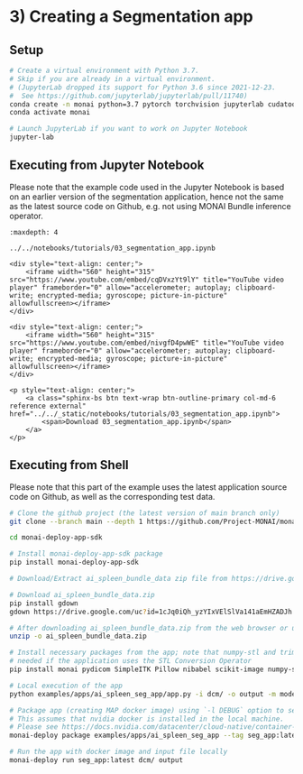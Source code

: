 # 3) Creating a Segmentation app

## Setup

```bash
# Create a virtual environment with Python 3.7.
# Skip if you are already in a virtual environment.
# (JupyterLab dropped its support for Python 3.6 since 2021-12-23.
#  See https://github.com/jupyterlab/jupyterlab/pull/11740)
conda create -n monai python=3.7 pytorch torchvision jupyterlab cudatoolkit=11.1 -c pytorch -c conda-forge
conda activate monai

# Launch JupyterLab if you want to work on Jupyter Notebook
jupyter-lab
```

## Executing from Jupyter Notebook
Please note that the example code used in the Jupyter Notebook is based on an earlier version of the segmentation application, hence not the same as the latest source code on Github, e.g. not using MONAI Bundle inference operator.
```{toctree}
:maxdepth: 4

../../notebooks/tutorials/03_segmentation_app.ipynb
```

```{raw} html
<div style="text-align: center;">
    <iframe width="560" height="315" src="https://www.youtube.com/embed/cqDVxzYt9lY" title="YouTube video player" frameborder="0" allow="accelerometer; autoplay; clipboard-write; encrypted-media; gyroscope; picture-in-picture" allowfullscreen></iframe>
</div>
```

```{raw} html
<div style="text-align: center;">
    <iframe width="560" height="315" src="https://www.youtube.com/embed/nivgfD4pwWE" title="YouTube video player" frameborder="0" allow="accelerometer; autoplay; clipboard-write; encrypted-media; gyroscope; picture-in-picture" allowfullscreen></iframe>
</div>
```

```{raw} html
<p style="text-align: center;">
    <a class="sphinx-bs btn text-wrap btn-outline-primary col-md-6 reference external" href="../../_static/notebooks/tutorials/03_segmentation_app.ipynb">
        <span>Download 03_segmentation_app.ipynb</span>
    </a>
</p>
```

## Executing from Shell
Please note that this part of the example uses the latest application source code on Github, as well as the corresponding test data.
```bash
# Clone the github project (the latest version of main branch only)
git clone --branch main --depth 1 https://github.com/Project-MONAI/monai-deploy-app-sdk.git

cd monai-deploy-app-sdk

# Install monai-deploy-app-sdk package
pip install monai-deploy-app-sdk

# Download/Extract ai_spleen_bundle_data zip file from https://drive.google.com/file/d/1cJq0iQh_yzYIxVElSlVa141aEmHZADJh/view?usp=sharing

# Download ai_spleen_bundle_data.zip
pip install gdown
gdown https://drive.google.com/uc?id=1cJq0iQh_yzYIxVElSlVa141aEmHZADJh

# After downloading ai_spleen_bundle_data.zip from the web browser or using gdown,
unzip -o ai_spleen_bundle_data.zip

# Install necessary packages from the app; note that numpy-stl and trimesh are only
# needed if the application uses the STL Conversion Operator
pip install monai pydicom SimpleITK Pillow nibabel scikit-image numpy-stl trimesh

# Local execution of the app
python examples/apps/ai_spleen_seg_app/app.py -i dcm/ -o output -m model.ts

# Package app (creating MAP docker image) using `-l DEBUG` option to see progress.
# This assumes that nvidia docker is installed in the local machine.
# Please see https://docs.nvidia.com/datacenter/cloud-native/container-toolkit/install-guide.html#docker to install nvidia-docker2.
monai-deploy package examples/apps/ai_spleen_seg_app --tag seg_app:latest --model model.ts -l DEBUG

# Run the app with docker image and input file locally
monai-deploy run seg_app:latest dcm/ output
```
